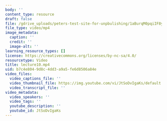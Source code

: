 ```yaml
---
body: ''
content_type: resource
draft: false
file: /gdrive_uploads/peters-test-site-for-unpbulishing/1aBurqM0pqiIF8yEsr4dF-QIBw57cIEsO/lecture10.mp4
file_type: video/mp4
image_metadata:
  caption: ''
  credit: ''
  image-alt: ''
learning_resource_types: []
license: https://creativecommons.org/licenses/by-nc-sa/4.0/
resourcetype: Video
title: lecture10.mp4
uid: b7c4e804-9d8c-4dd3-a9a5-fe6d8506a84e
video_files:
  video_captions_file: ''
  video_thumbnail_file: https://img.youtube.com/vi/JtSoDvIgaKs/default.jpg
  video_transcript_file: ''
video_metadata:
  video_speakers: ''
  video_tags: ''
  youtube_description: ''
  youtube_id: JtSoDvIgaKs
---
```

